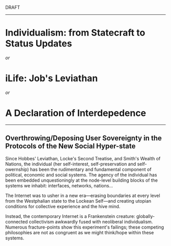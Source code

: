 DRAFT

- - -

# Individualism: from Statecraft to Status Updates

*or*

# iLife: Job's Leviathan

*or*

# A Declaration of Interdepedence

- - -

## Overthrowing/Deposing User Sovereignty in the Protocols of the New Social Hyper-state

Since Hobbes' Leviathan, Locke's Second Treatise, and Smith's Wealth of Nations, the individual (her self-interest, self-preservation and self-owernship) has been the rudimentary and fundamental component of political, economic and social systems. The agency of the individual has been embedded unquestioningly at the node-level building blocks of the systems we inhabit: interfaces, networks, nations…

The Internet was to usher in a new era—erasing boundaries at every level from the Westphalian state to the Lockean Self—and creating utopian conditions for collective experience and the hive mind.

Instead, the contemporary Internet is a Frankenstein creature:   globally-connected collectivism awkwardly fused with neoliberal individualism. Numerous fracture-points show this experiment's failings; these competing philosophies are not as congruent as we might think/hope within these systems. 